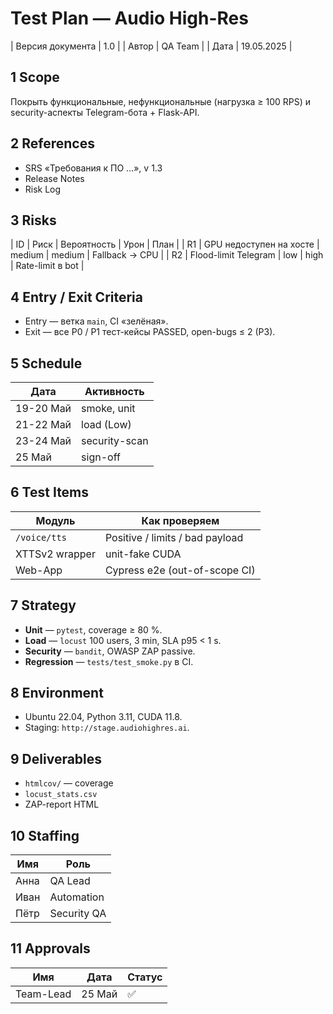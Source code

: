 # Test Plan — Audio High-Res

| Версия документа | 1.0 |
| Автор           | QA Team |
| Дата            | 19.05.2025 |

## 1 Scope
Покрыть функциональные, нефункциональные (нагрузка ≥ 100 RPS) и security-аспекты Telegram-бота + Flask-API.

## 2 References
* SRS «Требования к ПО …», v 1.3  
* Release Notes  
* Risk Log

## 3 Risks
| ID | Риск | Вероятность | Урон | План |
| R1 | GPU недоступен на хосте | medium | medium | Fallback → CPU |
| R2 | Flood-limit Telegram | low | high | Rate-limit в bot |

## 4 Entry / Exit Criteria
* Entry — ветка `main`, CI «зелёная».  
* Exit — все P0 / P1 тест-кейсы PASSED, open-bugs ≤ 2 (P3).

## 5 Schedule
| Дата | Активность |
|------|-----------|
| 19-20 Май | smoke, unit |
| 21-22 Май | load (Low) |
| 23-24 Май | security-scan |
| 25 Май    | sign-off |

## 6 Test Items
| Модуль | Как проверяем |
|--------|---------------|
| `/voice/tts` | Positive / limits / bad payload |
| XTTSv2 wrapper | unit-fake CUDA |
| Web-App | Cypress e2e (out-of-scope CI) |

## 7 Strategy
* **Unit** — `pytest`, coverage ≥ 80 %.  
* **Load** — `locust` 100 users, 3 min, SLA p95 < 1 s.  
* **Security** — `bandit`, OWASP ZAP passive.  
* **Regression** — `tests/test_smoke.py` в CI.

## 8 Environment
* Ubuntu 22.04, Python 3.11, CUDA 11.8.  
* Staging: `http://stage.audiohighres.ai`.

## 9 Deliverables
* `htmlcov/` — coverage  
* `locust_stats.csv`  
* ZAP-report HTML

## 10 Staffing
| Имя | Роль |
|-----|------|
| Анна | QA Lead |
| Иван | Automation |
| Пётр | Security QA |

## 11 Approvals
| Имя | Дата | Статус |
|-----|------|--------|
| Team-Lead | 25 Май | ✅ |
